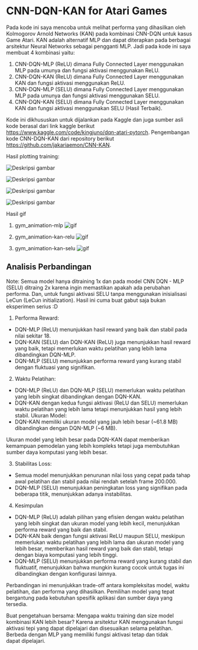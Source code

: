 # CNN-DQN-KAN for Atari Games

Pada kode ini saya mencoba untuk melihat performa yang dihasilkan oleh Kolmogorov Arnold Networks (KAN) pada kombinasi CNN-DQN untuk kasus Game Atari. KAN adalah alternatif MLP dan dapat diterapkan pada berbagai arsitektur Neural Networks sebagai pengganti MLP. Jadi pada kode ini saya membuat 4 kombinasi yaitu:
1. CNN-DQN-MLP (ReLU) dimana Fully Connected Layer menggunakan MLP pada umunya dan fungsi aktivasi menggunakan ReLU.
2. CNN-DQN-KAN (ReLU) dimana Fully Connected Layer menggunakan KAN dan fungsi aktivasi menggunakan ReLU.
3. CNN-DQN-MLP (SELU) dimana Fully Connected Layer menggunakan MLP pada umunya dan fungsi aktivasi menggunakan SELU.
4. CNN-DQN-KAN (SELU) dimana Fully Connected Layer menggunakan KAN dan fungsi aktivasi menggunakan SELU (Hasil Terbaik).

Kode ini dikhususkan untuk dijalankan pada Kaggle dan juga sumber asli kode berasal dari link kaggle berikut https://www.kaggle.com/code/kingjuno/dqn-atari-pytorch. Pengembangan kode CNN-DQN-KAN dari repository berikut https://github.com/jakariaemon/CNN-KAN. 

Hasil plotting training:

![Deskripsi gambar](images/1.png)

![Deskripsi gambar](images/2.png)

![Deskripsi gambar](images/3.png)

![Deskripsi gambar](images/4.png)

Hasil gif
1. gym_animation-mlp
![gif](video/gym_animation-mlp.gif)

2. gym_animation-kan-relu
![gif](video/gym_animation_kan_relu.gif)

3. gym_animation-kan-selu
![gif](video/gym_animation_kan_selu.gif)

## Analisis Perbandingan

Note: Semua model hanya ditraining 1x dan pada model CNN DQN - MLP (SELU) ditraing 2x karena ingin memastikan apakah ada perubahan performa. Dan, untuk fungsi aktivasi SELU tanpa menggunakan inisialisasi LeCun (LeCun initialization). Hasil ini cuma buat gabut saja bukan eksperimen serius :D

1. Performa Reward:
- DQN-MLP (ReLU) menunjukkan hasil reward yang baik dan stabil pada nilai sekitar 18.
- DQN-KAN (SELU) dan DQN-KAN (ReLU) juga menunjukkan hasil reward yang baik, tetapi memerlukan waktu pelatihan yang lebih lama dibandingkan DQN-MLP.
- DQN-MLP (SELU) menunjukkan performa reward yang kurang stabil dengan fluktuasi yang signifikan.

2. Waktu Pelatihan:
- DQN-MLP (ReLU) dan DQN-MLP (SELU) memerlukan waktu pelatihan yang lebih singkat dibandingkan dengan DQN-KAN.
- DQN-KAN dengan kedua fungsi aktivasi (ReLU dan SELU) memerlukan waktu pelatihan yang lebih lama tetapi menunjukkan hasil yang lebih stabil.
Ukuran Model:
- DQN-KAN memiliki ukuran model yang jauh lebih besar (~61.8 MB) dibandingkan dengan DQN-MLP (~6 MB).

Ukuran model yang lebih besar pada DQN-KAN dapat memberikan kemampuan pemodelan yang lebih kompleks tetapi juga membutuhkan sumber daya komputasi yang lebih besar.

3. Stabilitas Loss:
- Semua model menunjukkan penurunan nilai loss yang cepat pada tahap awal pelatihan dan stabil pada nilai rendah setelah frame 200.000.
- DQN-MLP (SELU) menunjukkan peningkatan loss yang signifikan pada beberapa titik, menunjukkan adanya instabilitas.

4. Kesimpulan
- DQN-MLP (ReLU) adalah pilihan yang efisien dengan waktu pelatihan yang lebih singkat dan ukuran model yang lebih kecil, menunjukkan performa reward yang baik dan stabil.
- DQN-KAN baik dengan fungsi aktivasi ReLU maupun SELU, meskipun memerlukan waktu pelatihan yang lebih lama dan ukuran model yang lebih besar, memberikan hasil reward yang baik dan stabil, tetapi dengan biaya komputasi yang lebih tinggi.
- DQN-MLP (SELU) menunjukkan performa reward yang kurang stabil dan fluktuatif, menunjukkan bahwa mungkin kurang cocok untuk tugas ini dibandingkan dengan konfigurasi lainnya.

Perbandingan ini menunjukkan trade-off antara kompleksitas model, waktu pelatihan, dan performa yang dihasilkan. Pemilihan model yang tepat bergantung pada kebutuhan spesifik aplikasi dan sumber daya yang tersedia.

Buat pengetahuan bersama: 
Mengapa waktu training dan size model kombinasi KAN lebih besar? Karena arsitektur KAN menggunakan fungsi aktivasi tepi yang dapat dipelajari dan disesuaikan selama pelatihan. Berbeda dengan MLP yang memiliki fungsi aktivasi tetap dan tidak dapat dipelajari.
